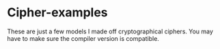 # Cipher-examples

These are just a few models I made off cryptographical ciphers.
You may have to make sure the compiler version is compatible.
